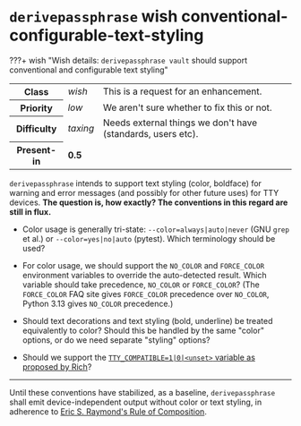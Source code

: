 # `derivepassphrase` wish conventional-configurable-text-styling

???+ wish "Wish details: `derivepassphrase vault` should support conventional and configurable text styling"
    <table id="bug-summary" markdown>
        <tr><th scope=col>Class<td><i>wish</i><td>This is a request for an enhancement.
        <tr><th scope=col>Priority<td><i>low</i><td>We aren&apos;t sure whether to fix this or not.
        <tr><th scope=col>Difficulty<td><i>taxing</i><td>Needs external things we don't have (standards, users etc).
        <tr><th scope=col>Present-in<td colspan=2><b>0.5</b>
    </table>

`derivepassphrase` intends to support text styling (color, boldface) for warning and error messages (and possibly for other future uses) for TTY devices.
**The question is, how exactly?
The conventions in this regard are still in flux.**

  * Color usage is generally tri-state: `--color=always|auto|never` (GNU `grep` et al.) or `--color=yes|no|auto` (pytest).
    Which terminology should be used?

  * For color usage, we should support the `NO_COLOR` and `FORCE_COLOR` environment variables to override the auto-detected result.
    Which variable should take precedence, `NO_COLOR` or `FORCE_COLOR`?
    (The `FORCE_COLOR` FAQ site gives `FORCE_COLOR` precedence over `NO_COLOR`, Python 3.13 gives `NO_COLOR` precedence.)

  * Should text decorations and text styling (bold, underline) be treated equivalently to color?
    Should this be handled by the same "color" options, or do we need separate "styling" options?

  * Should we support the [`TTY_COMPATIBLE=1|0|<unset>` variable as proposed by Rich](https://github.com/Textualize/rich/issues/2924#issuecomment-2757673602)?

* * *

Until these conventions have stabilized, as a baseline, `derivepassphrase` shall emit device-independent output without color or text styling, in adherence to [Eric S. Raymond's Rule of Composition](http://www.catb.org/~esr/writings/taoup/html/ch01s06.html#id2877684).
